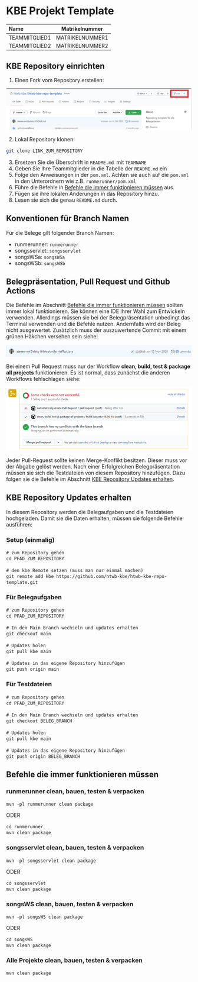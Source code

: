 # KBE Projekt Template

| Name          | Matrikelnummer  |
| :------------ | --------------- |
| TEAMMITGLIED1 | MATRIKELNUMMER1 |
| TEAMMITGLIED2 | MATRIKELNUMMER2 |



## KBE Repository einrichten

1. Einen Fork vom Repository erstellen:

![](.github/images/fork.png)

2. Lokal Repository klonen:
```bash
git clone LINK_ZUM_REPOSITORY
```

3. Ersetzen Sie die Überschrift in `README.md `mit `TEAMNAME`
4. Geben Sie Ihre Teammitglieder in die Tabelle der `README.md` ein
6. Folge den Anweisungen in der `pom.xml`. Achten sie auch auf die `pom.xml` in den Unterordnern wie z.B. `runmerunner/pom.xml`
7. Führe die Befehle in [Befehle die immer funktionieren müssen](#befehle-die-immer-funktionieren-müssen) aus.
8. Fügen sie ihre lokalen Änderungen in das Repository hinzu.
9. Lesen sie sich die genau `README.md` durch.

## Konventionen für Branch Namen
Für die Belege gilt folgender Branch Namen:
- runmerunner: `runmerunner`
- songsservlet: `songsservlet`
- songsWSa: `songsWSa`
- songsWSb: `songsWSb`

## Belegpräsentation, Pull Request und Github Actions

Die Befehle im Abschnitt [Befehle die immer funktionieren müssen](#befehle-die-immer-funktionieren-müssen) sollten immer lokal funktionieren. Sie können eine IDE Ihrer Wahl zum Entwickeln verwenden. Allerdings müssen sie bei der Belegpräsentation unbedingt das Terminal verwenden und die Befehle nutzen. Andernfalls wird der Beleg nicht ausgewertet. Zusätzlich muss der auszuwertende Commit mit einem grünen Häkchen versehen sein siehe:

![image](.github/images/commit.PNG)

Bei einem Pull Request muss nur der Workflow **clean, build, test & package all projects** funktionieren. Es ist normal, dass zunächst die anderen Workflows fehlschlagen siehe:

![image](.github/images/pull-request.PNG)

Jeder Pull-Request sollte keinen Merge-Konflikt besitzen. Dieser muss vor der Abgabe gelöst werden. Nach einer Erfolgreichen Belegpräsentation müssen sie sich die Testdateien von diesem Repository hinzufügen. Dazu folgen sie die Befehle im Abschnitt  [KBE Repository Updates erhalten](#kbe-repository-updates-erhalten). 

## KBE Repository Updates erhalten
In diesem Repository werden die Belegaufgaben und die Testdateien hochgeladen. Damit sie die Daten erhalten, müssen sie folgende Befehle ausführen:

### Setup (einmalig)

```
# zum Repository gehen
cd PFAD_ZUM_REPOSITORY

# den kbe Remote setzen (muss man nur einmal machen)
git remote add kbe https://github.com/htwb-kbe/htwb-kbe-repo-template.git
```

### Für Belegaufgaben
```
# zum Repository gehen
cd PFAD_ZUM_REPOSITORY

# In den Main Branch wechseln und updates erhalten
git checkout main

# Updates holen
git pull kbe main

# Updates in das eigene Repository hinzufügen
git push origin main
```


### Für Testdateien
```
# zum Repository gehen
cd PFAD_ZUM_REPOSITORY

# In den Main Branch wechseln und updates erhalten
git checkout BELEG_BRANCH

# Updates holen
git pull kbe main

# Updates in das eigene Repository hinzufügen
git push origin BELEG_BRANCH
```

## Befehle die immer funktionieren müssen

### runmerunner clean, bauen, testen & verpacken

```
mvn -pl runmerunner clean package 
```

ODER

```
cd runmerunner
mvn clean package 
```



### songsservlet clean, bauen, testen & verpacken

```
mvn -pl songsservlet clean package 
```

ODER

```
cd songsservlet
mvn clean package 
```



###  songsWS clean, bauen, testen & verpacken
```
mvn -pl songsWS clean package 
```

ODER

```
cd songsWS 
mvn clean package
```



### Alle Projekte clean, bauen, testen & verpacken
```
mvn clean package
```






